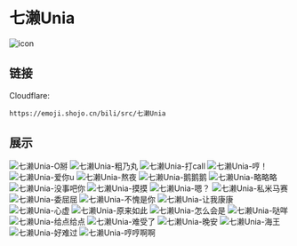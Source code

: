# 七濑Unia
![icon](https://emoji.shojo.cn/bili/src/七濑Unia/icon.png)
## 链接
Cloudflare:
```
https://emoji.shojo.cn/bili/src/七濑Unia
```
## 展示
![七濑Unia-O掰](https://emoji.shojo.cn/bili/src/七濑Unia/七濑Unia-O掰.png)
![七濑Unia-粗乃丸](https://emoji.shojo.cn/bili/src/七濑Unia/七濑Unia-粗乃丸.png)
![七濑Unia-打call](https://emoji.shojo.cn/bili/src/七濑Unia/七濑Unia-打call.png)
![七濑Unia-哼！](https://emoji.shojo.cn/bili/src/七濑Unia/七濑Unia-哼！.png)
![七濑Unia-爱你u](https://emoji.shojo.cn/bili/src/七濑Unia/七濑Unia-爱你u.png)
![七濑Unia-熬夜](https://emoji.shojo.cn/bili/src/七濑Unia/七濑Unia-熬夜.png)
![七濑Unia-鹅鹅鹅](https://emoji.shojo.cn/bili/src/七濑Unia/七濑Unia-鹅鹅鹅.png)
![七濑Unia-略略略](https://emoji.shojo.cn/bili/src/七濑Unia/七濑Unia-略略略.png)
![七濑Unia-没事吧你](https://emoji.shojo.cn/bili/src/七濑Unia/七濑Unia-没事吧你.png)
![七濑Unia-摸摸](https://emoji.shojo.cn/bili/src/七濑Unia/七濑Unia-摸摸.png)
![七濑Unia-嗯？](https://emoji.shojo.cn/bili/src/七濑Unia/七濑Unia-嗯？.png)
![七濑Unia-私米马赛](https://emoji.shojo.cn/bili/src/七濑Unia/七濑Unia-私米马赛.png)
![七濑Unia-委屈屈](https://emoji.shojo.cn/bili/src/七濑Unia/七濑Unia-委屈屈.png)
![七濑Unia-不愧是你](https://emoji.shojo.cn/bili/src/七濑Unia/七濑Unia-不愧是你.png)
![七濑Unia-让我康康](https://emoji.shojo.cn/bili/src/七濑Unia/七濑Unia-让我康康.png)
![七濑Unia-心虚](https://emoji.shojo.cn/bili/src/七濑Unia/七濑Unia-心虚.png)
![七濑Unia-原来如此](https://emoji.shojo.cn/bili/src/七濑Unia/七濑Unia-原来如此.png)
![七濑Unia-怎么会是](https://emoji.shojo.cn/bili/src/七濑Unia/七濑Unia-怎么会是.png)
![七濑Unia-哒咩](https://emoji.shojo.cn/bili/src/七濑Unia/七濑Unia-哒咩.png)
![七濑Unia-给点给点](https://emoji.shojo.cn/bili/src/七濑Unia/七濑Unia-给点给点.png)
![七濑Unia-难受了](https://emoji.shojo.cn/bili/src/七濑Unia/七濑Unia-难受了.png)
![七濑Unia-晚安](https://emoji.shojo.cn/bili/src/七濑Unia/七濑Unia-晚安.png)
![七濑Unia-海王](https://emoji.shojo.cn/bili/src/七濑Unia/七濑Unia-海王.png)
![七濑Unia-好难过](https://emoji.shojo.cn/bili/src/七濑Unia/七濑Unia-好难过.png)
![七濑Unia-哼哼啊啊](https://emoji.shojo.cn/bili/src/七濑Unia/七濑Unia-哼哼啊啊.png)
